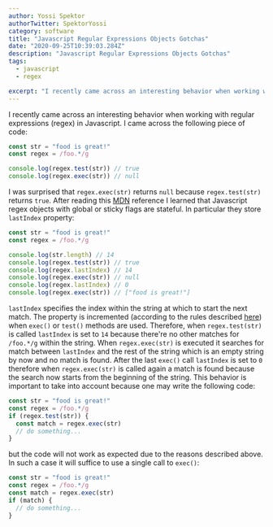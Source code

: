 ```yaml
---
author: Yossi Spektor
authorTwitter: SpektorYossi
category: software
title: "Javascript Regular Expressions Objects Gotchas"
date: "2020-09-25T10:39:03.284Z"
description: "Javascript Regular Expressions Objects Gotchas"
tags:
  - javascript
  - regex

excerpt: "I recently came across an interesting behavior when working with regular expressions (regex) in Javascript. I came across the following piece of code..."
---
```


I recently came across an interesting behavior when working with regular expressions (regex) in Javascript. I came across the following piece of code:

```js
const str = "food is great!"
const regex = /foo.*/g

console.log(regex.test(str)) // true
console.log(regex.exec(str)) // null
```

I was surprised that `regex.exec(str)` returns `null` because `regex.test(str)` returns `true`. After reading this [MDN](https://developer.mozilla.org/en-US/docs/Web/JavaScript/Reference/Global_Objects/RegExp/exec) reference I learned that Javascript regex objects with global or sticky flags are stateful. In particular they store `lastIndex` property:

```js
const str = "food is great!"
const regex = /foo.*/g

console.log(str.length) // 14
console.log(regex.test(str)) // true
console.log(regex.lastIndex) // 14
console.log(regex.exec(str)) // null
console.log(regex.lastIndex) // 0
console.log(regex.exec(str)) // ["food is great!"]
```

`lastIndex` specifies the index within the string at which to start the next match. The property is incremented (according to the rules described [here](https://developer.mozilla.org/en-US/docs/Web/JavaScript/Reference/Global_Objects/RegExp/lastIndex)) when `exec()` or `test()` methods are used. Therefore, when `regex.test(str)` is called `lastIndex` is set to `14` because there're no other matches for `/foo.*/g` within the string. When `regex.exec(str)` is executed it searches for match between `lastIndex` and the rest of the string which is an empty string by now and no match is found. After the last `exec()` call `lastIndex` is set to `0` therefore when `regex.exec(str)` is called again a match is found because the search now starts from the beginning of the string. This behavior is important to take into account because one may write the following code:

```js
const str = "food is great!"
const regex = /foo.*/g
if (regex.test(str)) {
  const match = regex.exec(str)
  // do something...
}
```

but the code will not work as expected due to the reasons described above. In such a case it will suffice to use a single call to `exec()`:

```js
const str = "food is great!"
const regex = /foo.*/g
const match = regex.exec(str)
if (match) {
  // do something...
}
```
